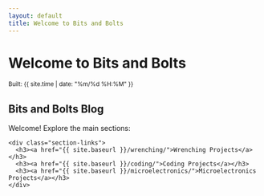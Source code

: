 ```yaml
---
layout: default
title: Welcome to Bits and Bolts
---
```


<div class="home">
  <h1 class="page-heading">Welcome to Bits and Bolts</h1>
  
  <!-- Version Counter - Shows when this version was built -->
  <div class="version-counter">
    <small>Built: {{ site.time | date: "%m/%d %H:%M" }}</small>
  </div>
  
  <div class="main-sections">
    <h2>Bits and Bolts Blog</h2>
    <p>Welcome! Explore the main sections:</p>
    
    <div class="section-links">
      <h3><a href="{{ site.baseurl }}/wrenching/">Wrenching Projects</a></h3>
      <h3><a href="{{ site.baseurl }}/coding/">Coding Projects</a></h3>
      <h3><a href="{{ site.baseurl }}/microelectronics/">Microelectronics Projects</a></h3>
    </div>
  </div>
</div> 